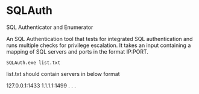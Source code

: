 # SQLAuth
SQL Authenticator and Enumerator

An SQL Authentication tool that tests for integrated SQL authentication and runs multiple checks for privilege escalation. It takes an input containing a mapping of SQL servers and ports in the format IP:PORT.

```
SQLAuth.exe list.txt
```
list.txt should contain servers in below format

127.0.0.1:1433
1.1.1.1:1499
.
.
.
